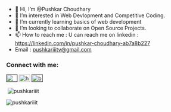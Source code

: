 - 👋 Hi, I’m @Pushkar Choudhary
- 👀 I’m interested in Web Devlopment and Competitive Coding.
- 🌱 I’m currently learning basics of web development
- 💞️ I’m looking to collaborate on Open Source Projects.
- 📫 How to reach me : U can reach me on linkedin : https://linkedin.com/in/pushkar-choudhary-ab7a8b227
- Email : pushkariiitv@gmail.com

<!---
Pushkariiit/Pushkariiit is a ✨ special ✨ repository because its `README.md` (this file) appears on your GitHub profile.
You can click the Preview link to take a look at your changes.
--->

<h3 align="left">Connect with me:</h3>
<p align="left">
<a href="" target="blank"><img align="center" src="https://raw.githubusercontent.com/rahuldkjain/github-profile-readme-generator/master/src/images/icons/Social/twitter.svg" alt="meenabharti8" height="20" width="30" /></a>
<a href="https://linkedin.com/in/pushkar-choudhary-ab7a8b227" target="blank"><img align="center" src="https://raw.githubusercontent.com/rahuldkjain/github-profile-readme-generator/master/src/images/icons/Social/linked-in-alt.svg" alt="https://www.linkedin.com/in/bharti-m-15b624221/" height="20" width="30" /></a>
<a href="" target="blank"><img align="center" src="https://raw.githubusercontent.com/rahuldkjain/github-profile-readme-generator/master/src/images/icons/Social/instagram.svg" alt="bhartii.m" height="20" width="30" /></a>

</p>

<p>&nbsp;<img align="center" src="https://github-readme-stats.vercel.app/api?username=Pushkar Choudhary&show_icons=true&locale=en" alt="pushkariiit" /></p>

<p><img align="center" src="https://github-readme-streak-stats.herokuapp.com/?user=pushkariiit&" alt="pushkariiit" /></p>
